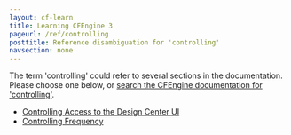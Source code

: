 ```yaml
---
layout: cf-learn
title: Learning CFEngine 3
pageurl: /ref/controlling
posttitle: Reference disambiguation for 'controlling'
navsection: none
---
```


The term 'controlling' could refer to several sections in the documentation. Please choose one below, or
[search the CFEngine documentation for 'controlling'](http://cfengine.com/docs/3.5/search.html?q=controlling).

- [Controlling Access to the Design Center UI](http://cfengine.com/docs/3.5/mission-portal-design-center-access-control.html#controlling-access-to-the-design-center-ui)
- [Controlling Frequency](http://cfengine.com/docs/3.5/manuals-writing-policy-controlling-frequency.html#controlling-frequency)
